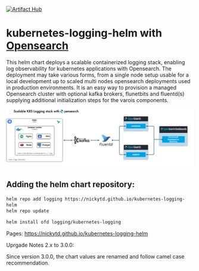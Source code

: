 [![Artifact Hub](https://img.shields.io/endpoint?url=https://artifacthub.io/badge/repository/kubernetes-logging)](https://artifacthub.io/packages/search?repo=kubernetes-logging)

# kubernetes-logging-helm with [Opensearch](https://opensearch.org)

This helm chart deploys a scalable containerized logging stack, enabling log observability for kubernetes applications with Opensearch. The deployment may take various forms, from a single node setup usable for a local development up to scaled multi nodes opensearch deployments used in production environments. It is an easy way to provision a managed Opensearch cluster with optional kafka brokers, flunetbits and fluentd(s) supplying additional initialization steps for the varois components.

![Kubernetes Logging Stack](images/k8s-logging-stack.jpg)


## Adding the helm chart repository:
```
helm repo add logging https://nickytd.github.io/kubernetes-logging-helm
helm repo update
```

```bash
helm install ofd logging/kubernetes-logging
```

Pages: https://nickytd.github.io/kubernetes-logging-helm

Uprgade Notes 2.x to 3.0.0:

Since version 3.0.0, the chart values are renamed and follow camel case recommendation.